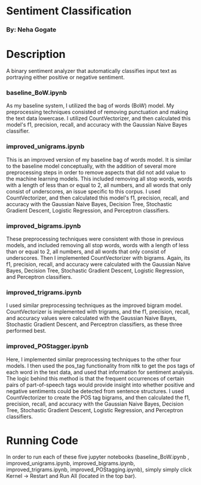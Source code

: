 # Sentiment Classification
### By: Neha Gogate

# Description
A binary sentiment analyzer that automatically classifies input text as portraying either positive or negative sentiment.

### baseline_BoW.ipynb
As my baseline system, I utilized the bag of words (BoW) model. My preprocessing techniques consisted of removing punctuation and making the text data lowercase. I utilized CountVectorizer, and then calculated this model's f1, precision, recall, and accuracy with the Gaussian Naive Bayes classifier. 

### improved_unigrams.ipynb
This is an improved version of my baseline bag of words model. It is similar to the baseline model conceptually, with the addition of several more preprocessing steps in order to remove aspects that did not add value to the machine learning models. This included removing all stop words,  words with a length of less than or equal to 2,  all numbers, and  all words that only consist of underscores, an issue specific to this corpus. I used CountVectorizer, and then calculated this model's f1, precision, recall, and accuracy with the Gaussian Naive Bayes, Decision Tree, Stochastic Gradient Descent, Logistic Regression, and Perceptron classifiers.

### improved_bigrams.ipynb
These preprocessing techniques were consistent with those in previous models, and included removing all stop words, words with a length of less than or equal to 2, all numbers, and all words that only consist of underscores. Then I implemented CountVectorizer with bigrams. Again, its f1, precision, recall, and accuracy were calculated with the Gaussian Naive Bayes, Decision Tree, Stochastic Gradient Descent, Logistic Regression, and Perceptron classifiers.

### improved_trigrams.ipynb
I used similar preprocessing techniques as the improved bigram model. CountVectorizer is implemented with trigrams, and the f1, precision, recall, and accuracy values were calculated with the Gaussian Naive Bayes, Stochastic Gradient Descent, and Perceptron classifiers, as these three performed best.

### improved_POStagger.ipynb
Here, I implemented similar preprocessing techniques to the other four models. I then used the pos_tag functionality from nltk to get the pos tags of each word in the text data, and used that information for sentiment analysis. The logic behind this method is that the frequent occurrences of certain pairs of part-of-speech tags would provide insight into whether positive and negative sentiments could be detected from sentence structures. I used CountVectorizer to create the POS tag bigrams, and then calculated the f1, precision, recall, and accuracy with the Gaussian Naive Bayes, Decision Tree, Stochastic Gradient Descent, Logistic Regression, and Perceptron classifiers.

# Running Code
In order to run each of these five jupyter notebooks  (baseline_BoW.ipynb , improved_unigrams.ipynb, improved_bigrams.ipynb, improved_trigrams.ipynb, improved_POStagging.ipynb), simply simply click Kernel -> Restart and Run All (located in the top bar).
